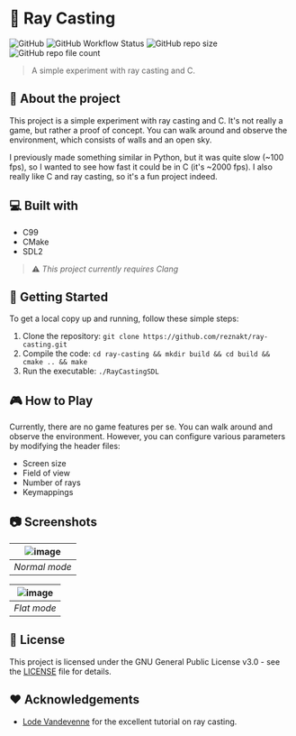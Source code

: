 # 🚀 Ray Casting

![GitHub](https://img.shields.io/github/license/reznakt/ray-casting)
![GitHub Workflow Status](https://img.shields.io/github/actions/workflow/status/reznakt/ray-casting/build.yml)
![GitHub repo size](https://img.shields.io/github/repo-size/reznakt/ray-casting)
![GitHub repo file count](https://img.shields.io/github/directory-file-count/reznakt/ray-casting)

> A simple experiment with ray casting and C.

## 🤔 About the project

This project is a simple experiment with ray casting and C. It's not really a game, but rather a proof of concept. You can walk around and observe the environment, which consists of walls and an open sky. 

I previously made something similar in Python, but it was quite slow (~100 fps), so I wanted to see how fast it could be in C (it's ~2000 fps). I also really like C and ray casting, so it's a fun project indeed.

## 💻 Built with

- C99
- CMake
- SDL2

> ⚠️ *This project currently requires Clang*

## 🚀 Getting Started

To get a local copy up and running, follow these simple steps:

1. Clone the repository: `git clone https://github.com/reznakt/ray-casting.git`
2. Compile the code: `cd ray-casting && mkdir build && cd build && cmake .. && make`
3. Run the executable: `./RayCastingSDL`

## 🎮 How to Play

Currently, there are no game features per se. You can walk around and observe the environment. However, you can configure various parameters by modifying the header files:

- Screen size
- Field of view
- Number of rays
- Keymappings

## 📷 Screenshots

|![image](https://github.com/reznakt/ray-casting/assets/56887011/b96d28c1-583f-4580-ab50-ed8af8d3f436)|
|:--:| 
| *Normal mode* |

|![image](https://github.com/reznakt/ray-casting/assets/56887011/41866d32-3a4d-4f0b-92db-74393efa8e9d)|
|:--:| 
| *Flat mode* |

## 📝 License

This project is licensed under the GNU General Public License v3.0 - see the [LICENSE](LICENSE) file for details.

## ❤️ Acknowledgements

- [Lode Vandevenne](http://lodev.org/cgtutor/raycasting.html) for the excellent tutorial on ray casting.

